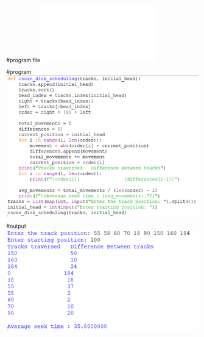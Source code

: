 #program file
![program file](cscan.py)

#program
![program](program.PNG)

#output
![output](output.PNG)
